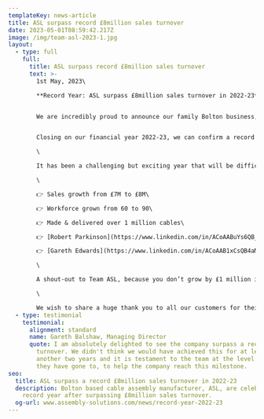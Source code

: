 ```yaml
---
templateKey: news-article
title: ASL surpass record £8million sales turnover
date: 2023-05-01T08:59:42.217Z
image: /img/team-asl-2023-1.jpg
layout:
  - type: full
    full:
      title: ASL surpass record £8million sales turnover
      text: >-
        1st May, 2023\

        **Record Year: ASL surpass £8million sales turnover in 2022-23**


        We are incredibly proud to announce our family Bolton business, ASL, has achieved yet another record-breaking result.


        C﻿losing on our financial year 2022-23, we can confirm a record result that for the first time ever has seen us surpass 8 million pounds sales turnover.\

        \

        It has been a challenging but exciting year that will be difficult to beat! Here’s some highlights:\

        \

        👉 Sales growth from £7M to £8M\

        👉 Workforce grown from 60 to 90\

        👉 Made & delivered over 1 million cables\

        👉 [Robert Parkinson](https://www.linkedin.com/in/ACoAABuYs6QB_wO4TDcS4iTngW9KqnIFBhBNtac) achieved 20 Years Service\

        👉 [Gareth Edwards](https://www.linkedin.com/in/ACoAAB1xCsQB4aM-Utvd2j-UTEgPDcro75j94K0) promoted to Director\

        \

        A shout-out to Team ASL, because you don’t grow by £1 million in 12 months without (excuse my French) a bloody good team. From Sales to Costing, Technical, Engineering, Purchasing, Production and Accounts - you absolutely smashed it, well done guys! 👏\

        \

        We wish to share a huge thank you to all our customers for their continued loyalty. It means so much to have you on our journey.
  - type: testimonial
    testimonial:
      alignment: standard
      name: Gareth Balshaw, Managing Director
      quote: I am absolutely delighted to see the company surpass a record £8million
        turnover. We didn't think we would have achieved this for at least
        another two years and it is testament to the team at the level of effort
        they have gone to, to help the company reach this milestone.
seo:
  title: ASL surpass a record £8million sales turnover in 2022-23
  description: Bolton based cable assembly manufacturer, ASL, are celebrating a
    record year after surpassing £8million sales turnover.
  og-url: www.assembly-solutions.com/news/record-year-2022-23
---
```

